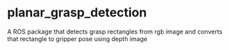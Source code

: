 # planar_grasp_detection
A ROS package that detects grasp rectangles from rgb image and converts that rectangle to gripper pose using depth image
